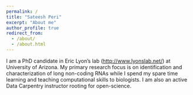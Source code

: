 ```yaml
---
permalink: /
title: "Sateesh Peri"
excerpt: "About me"
author_profile: true
redirect_from:
  - /about/
  - /about.html
---
```


I am a PhD candidate in Eric Lyon’s lab (http://www.lyonslab.net/) at University of Arizona. My primary research focus is on identification and characterization of long non-coding RNAs while I spend my spare time learning and teaching computational skills to biologists. I am also an active Data Carpentry instructor rooting for open-science.
